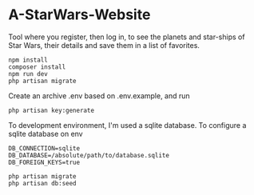 # A-StarWars-Website
 Tool where you register, then log in, to see the planets and star-ships of Star Wars, their details and save them in a list of favorites.
 
 ```shell script
npm install
composer install
npm run dev
php artisan migrate
 ```

Create an archive .env based on .env.example, and run
 ```shell script
php artisan key:generate
 ```

To development environment, I'm used a sqlite database. To configure a sqlite database on 
env
 ```dotenv
DB_CONNECTION=sqlite
DB_DATABASE=/absolute/path/to/database.sqlite
DB_FOREIGN_KEYS=true
 ```

 ```shell script
php artisan migrate
php artisan db:seed
 ```
 
 
